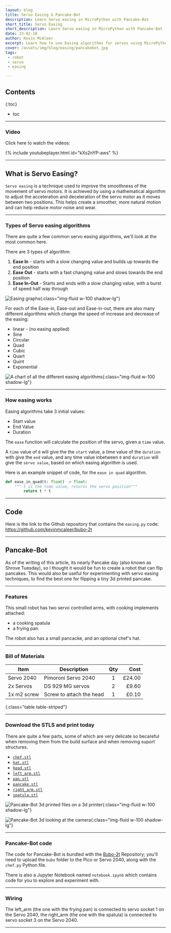 ```yaml
---
layout: blog
title: Servo Easing & Pancake-Bot
description: Learn Servo easing in MicroPython with Pancake-Bot
short_title: Servo Easing
short_description: Learn Servo easing in MicroPython with Pancake-Bot
date: 23-02-18
author: Kevin McAleer
excerpt: Learn how to use Easing algorithms for servos using MicroPython, with Pancake-Bot
cover: /assets/img/blog/easing/pancakebot.jpg
tags: 
 - robot
 - servo
 - easing

---
```


## Contents

{:toc}
* toc

---

### Video

Click here to watch the videos:

{% include youtubeplayer.html id="kXs2nYP-aws" %}

---

## What is Servo Easing?

`Servo easing` is a technique used to improve the smoothness of the movement of servo motors. It is achieved by using a mathematical algorithm to adjust the acceleration and deceleration of the servo motor as it moves between two positions. This helps create a smoother, more natural motion and can help reduce motor noise and wear.

---

### Types of Servo easing algorithms

There are quite a few common servo easing algorithms, we'll look at the most common here.

There are 3 types of algorithm:

1. **Ease In** - starts with a slow changing value and builds up towards the end position
1. **Ease Out** - starts with a fast changing value and slows towards the end position
1. **Ease In-Out** - Starts and ends with a slow changing value, with a burst of speed half way through

![Easing graphs](/assets/img/blog/easing/ease01.png){:class="img-fluid w-100 shadow-lg"}

For each of the Ease-in, Ease-out and Ease-in-out, there are also many different algorithms which change the speed of increase and decrease of the easing:

* linear - (no easing applied)
* Sine
* Circular
* Quad
* Cubic
* Quart
* Quint
* Exponential

![A chart of all the different easing algorithms](/assets/img/blog/easing/ease02.png){:class="img-fluid w-100 shadow-lg"}

---

### How easing works

Easing algorithms take 3 initial values:

* Start value
* End Value
* Duration

The `ease` function will calculate the position of the servo, given a `time` value. 

A `time` value of `0` will give the the `start` value, a time value of the `duration` with give the `end` value, and any time value inbetween `0` and `duration` will give the `servo value`, based on which easing algorithm is used.

Here is an example snippet of code, for the `ease in quad` algorithm.

```python
def ease_in_quad(t: float) -> float:
    """ t is the time value, returns the servo position"""
        return t * t
```

---

## Code

Here is the link to the Github repository that contains the `easing.py` code: <https://github.com/kevinmcaleer/bubo-2t>

---

## Pancake-Bot

As of the writing of this article, its nearly Pancake day (also known as Shrove Tuesday), so I thought it would be fun to create a robot that can flip pancakes. This would also be useful for experimenting with servo easing techniques, to find the best one for flipping a tiny 3d printed pancake.

---

### Features

This small robot has two servo controlled arms, with cooking implements attached:

* a cooking spatula
* a frying pan

The robot also has a small pancacke, and an optional chef's hat.

---

### Bill of Materials

Item        | Description              | Qty |   Cost
------------|--------------------------|:---:|------:
Servo 2040  | Pimoroni Servo 2040      |  1  | £24.00
2x Servos   | DS 929 MG servos         |  2  |  £9.60
1x m2 screw | Screw to attach the head |  1  |  £0.10
{:class="table table-striped"}

---

### Download the STLS and print today

There are quite a few parts, some of which are very delicate so becareful when removing them from the build surface and when removing suport structures.

* [`chef.stl`](/assets/stl/pancake-bot/chef.stl)
* [`hat.stl`](/assets/stl/pancake-bot/hat.stl)
* [`head.stl`](/assets/stl/pancake-bot/head.stl)
* [`left_arm.stl`](/assets/stl/pancake-bot/left_arm.stl)
* [`pan.stl`](/assets/stl/pancake-bot/pan.stl)
* [`pancake.stl`](/assets/stl/pancake-bot/pancake.stl)
* [`right_arm.stl`](/assets/stl/pancake-bot/right_arm.stl)
* [`spatula.stl`](/assets/stl/pancake-bot/spatula.stl)

![Pancake-Bot 3d printed files on a 3d printer](/assets/img/blog/easing/pancakebot01.jpg){:class="img-fluid w-100 shadow-lg"}

![Pancake-Bot 3d looking at the camera](/assets/img/blog/easing/pancakebot02.jpg){:class="img-fluid w-100 shadow-lg"}

---

### Pancake-Bot code

The code for Pancake-Bot is bundled with the [Bubo-2t](https://github.com/kevinmcaleer/bubo-2t) Repository; you'll need to upload the `bubo` folder to the Pico or Servo 2040, along with the `chef.py` Python file.

There is also a Jupyter Notebook named `notebook.ipynb` which contains code for you to explore and experiment with.

---

### Wiring

The left_arm (the one with the frying pan) is connected to servo socket 1 on the Servo 2040, the right_arm (the one with the spatula) is connected to servo socket 3 on the Servo 2040.

---
